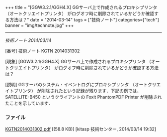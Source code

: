 +++
title = "[GGW3.2.1/GGH4.X] GGサーバ上で作成されるプロキシプリンタ （オートクリエイトプリンタ） がログオフ時に削除されているかどうか確認する方法は？"
date = "2014-03-14"
tags = ["技術ノート"]
categories=["tech"]
banner = "img/technote.jpg"
+++

--------------------------------------------------------------------------------------------------------------------------------------------

*技術ノート
2014/03/14*


[番号]
技術ノート KGTN 2014031302

[現象]
[GGW3.2.1/GGH4.X] GGサーバ上で作成されるプロキシプリンタ
（オートクリエイトプリンタ）
がログオフ時に削除されているかどうか確認する方法は？

[説明]
GGサーバのシステム・イベントログにプロキシプリンタ
（オートクリエイトプリンタ）
が削除されたという記録が残ります．下記の例では， SATELLITE-B450
というクライアントの Foxit PhantomPDF Printer
が削除されたことを示しています．


### ファイル





[KGTN2014031302.pdf](http://techreport.kitasp.net/attachments/download/1620/KGTN2014031302.pdf)
 [(58.8 KB)] [kitasp 技術センター, 2014/03/14
19:32]
